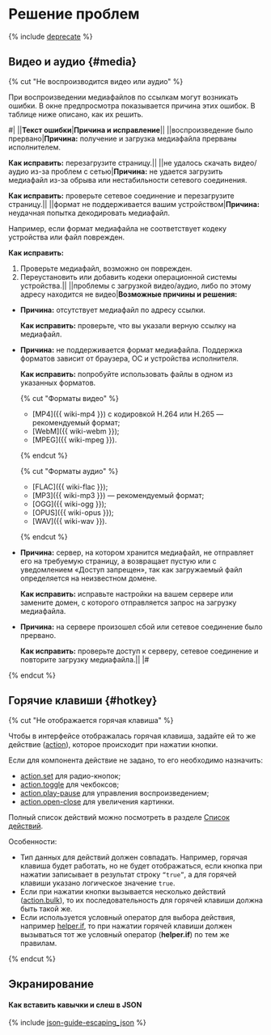 # Решение проблем

{% include [deprecate](../../_includes/deprecate.md) %}

## Видео и аудио {#media}

{% cut "Не воспроизводится видео или аудио" %}

При воспроизведении медиафайлов по ссылкам могут возникать ошибки. В окне предпросмотра показывается причина этих ошибок. В таблице ниже описано, как их решить.

#|
||**Текст ошибки**|**Причина и исправление**||
||воспроизведение было прервано|**Причина:** получение и загрузка медиафайла прерваны исполнителем.

**Как исправить:** перезагрузите страницу.||
||не удалось скачать видео/аудио из-за проблем с сетью|**Причина:** не удается загрузить медиафайл из-за обрыва или нестабильности сетевого соединения.

**Как исправить:** проверьте сетевое соединение и перезагрузите страницу.||
||формат не поддерживается вашим устройством|**Причина:** неудачная попытка декодировать медиафайл.

Например, если формат медиафайла не соответствует кодеку устройства или файл поврежден.

**Как исправить:**
1. Проверьте медиафайл, возможно он поврежден.
1. Переустановить или добавить кодеки операционной системы устройства.||
||проблемы с загрузкой видео/аудио, либо по этому адресу находится не видео|**Возможные причины и решения:**
- **Причина:** отсутствует медиафайл по адресу ссылки.

  **Как исправить:** проверьте, что вы указали верную ссылку на медиафайл.

- **Причина:** не поддерживается формат медиафайла. Поддержка форматов зависит от браузера, ОС и устройства исполнителя.

  **Как исправить:** попробуйте использовать файлы в одном из указанных форматов.

  {% cut "Форматы видео" %}

    - [MP4]({{ wiki-mp4 }}) с кодировкой H.264 или H.265 — рекомендуемый формат;
    - [WebM]({{ wiki-webm }});
    - [MPEG]({{ wiki-mpeg }}).

  {% endcut %}

  {% cut "Форматы аудио" %}

    - [FLAC]({{ wiki-flac }});
    - [MP3]({{ wiki-mp3 }}) — рекомендуемый формат;
    - [OGG]({{ wiki-ogg }});
    - [OPUS]({{ wiki-opus }});
    - [WAV]({{ wiki-wav }}).

  {% endcut %}

- **Причина:** сервер, на котором хранится медиафайл, не отправляет его на требуемую страницу, а возвращает пустую или с уведомлением «Доступ запрещен», так как загружаемый файл определяется на неизвестном домене.

  **Как исправить:** исправьте настройки на вашем сервере или замените домен, с которого отправляется запрос на загрузку медиафайла.

- **Причина:** на сервере произошел сбой или сетевое соединение было прервано.

  **Как исправить:** проверьте доступ к серверу, сетевое соединение и повторите загрузку медиафайла.||
|#

{% endcut %}

## Горячие клавиши {#hotkey}

{% cut "Не отображается горячая клавиша" %}

Чтобы в интерфейсе отображалась горячая клавиша, задайте ей то же действие ([action](../reference/actions.md)), которое происходит при нажатии кнопки.

Если для компонента действие не задано, то его необходимо назначить:
- [action.set](../reference/action.set.md) для радио-кнопок;
- [action.toggle](../reference/action.toggle.md) для чекбоксов;
- [action.play-pause](../reference/action.play-pause.md) для управления воспроизведением;
- [action.open-close](../reference/action.open-close.md) для увеличения картинки.

Полный список действий можно посмотреть в разделе [Список действий](../reference/actions.md).

Особенности:

- Тип данных для действий должен совпадать. Например, горячая клавиша будет работать, но не будет отображаться, если кнопка при нажатии записывает в результат строку `“true”`, а для горячей клавиши указано логическое значение `true`.
- Если при нажатии кнопки вызывается несколько действий ([action.bulk](../reference/action.bulk.md)), то их последовательность для горячей клавиши должна быть такой же.
- Если используется условный оператор для выбора действия, например [helper.if](../reference/helper.if.md), то при нажатии горячей клавиши должен вызываться тот же условный оператор (**helper.if**) по тем же правилам.

{% endcut %}

## Экранирование

#### Как вставить кавычки и слеш в JSON

{% include [json-guide-escaping_json](../_includes/quickstart/id-json-guide/escaping_json.md) %}